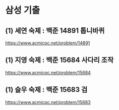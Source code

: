 # 삼성 기출

## (1) 세연 숙제 : 백준 14891 톱니바퀴
https://www.acmicpc.net/problem/14891

## (1) 지영 숙제 : 백준 15684 사다리 조작 
https://www.acmicpc.net/problem/15684

## (1) 슬우 숙제 : 백준 15683 검
https://www.acmicpc.net/problem/15683
